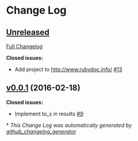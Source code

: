 # Change Log

## [Unreleased](https://github.com/upmysport/onesignal/tree/HEAD)

[Full Changelog](https://github.com/upmysport/onesignal/compare/v0.0.1...HEAD)

**Closed issues:**

- Add project to http://www.rubydoc.info/ [\#13](https://github.com/upmysport/onesignal/issues/13)

## [v0.0.1](https://github.com/upmysport/onesignal/tree/v0.0.1) (2016-02-18)
**Closed issues:**

- Implement to\_s in results [\#9](https://github.com/upmysport/onesignal/issues/9)



\* *This Change Log was automatically generated by [github_changelog_generator](https://github.com/skywinder/Github-Changelog-Generator)*